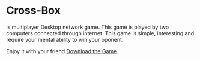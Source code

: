 # Cross-Box

is multiplayer Desktop network game. This game is played by two computers connected through internet. This game is simple, interesting and require your mental ability to win your oponent.

Enjoy it with your friend
[Download the Game](https://drive.google.com/file/d/1aIdqvhk5L38O6i8KS7VmvRFUsMTukIdE/view?usp=share_link).

